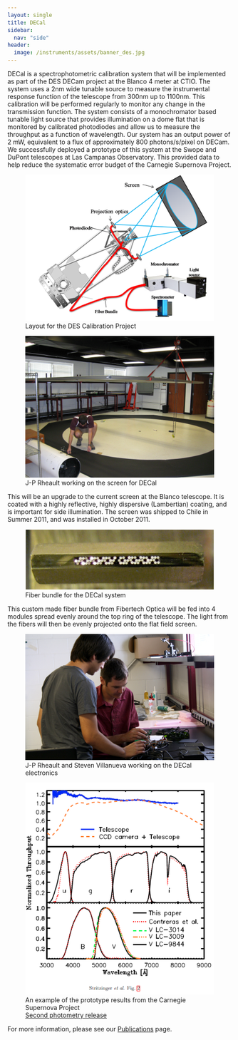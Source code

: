```yaml
---
layout: single
title: DECal
sidebar:
  nav: "side"
header:
  image: /instruments/assets/banner_des.jpg
---
```

DECal is a spectrophotometric calibration system that will be implemented as part of the DES DECam project at the Blanco 4 meter at CTIO. The system uses a 2nm wide tunable source to measure the instrumental response function of the telescope from 300nm up to 1100nm. This calibration will be performed regularly to monitor any change in the transmission function. The system consists of a monochromator based tunable light source that provides illumination on a dome flat that is monitored by calibrated photodiodes and allow us to measure the throughput as a function of wavelength. Our system has an output power of 2 mW, equivalent to a flux of approximately 800 photons/s/pixel on DECam. We successfully deployed a prototype of this system at the Swope and DuPont telescopes at Las Campanas Observatory. This provided data to help reduce the systematic error budget of the Carnegie Supernova Project.

<figure>
  <a href="/instruments/assets/DeCal_layout.png" target="_blank">
  <img src="/instruments/assets/DeCal_layout.png" alt="DECal Layout"></a>
  <figcaption>Layout for the DES Calibration Project</figcaption>
</figure>

<figure>
  <a href="/instruments/assets/DeCal_Screen.jpg" target="_blank"><img src="/instruments/assets/DeCal_Screen.jpg" alt="DECal Screen"></a>
  <figcaption>J-P Rheault working on the screen for DECal</figcaption>
</figure>

This will be an upgrade to the current screen at the Blanco telescope. It is coated with a highly reflective, highly dispersive (Lambertian) coating, and is important for side illumination. The screen was shipped to Chile in Summer 2011, and was installed in October 2011.

<figure>
  <a href="/instruments/assets/DeCal_fiber.png" target="_blank"><img src="/instruments/assets/DeCal_fiber.png" alt="DECal fiber"></a>
  <figcaption>Fiber bundle for the DECal system</figcaption>
</figure>

This custom made fiber bundle from Fibertech Optica will be fed into 4 modules spread evenly around the top ring of the telescope. The light from the fibers will then be evenly projected onto the flat field screen.

<figure>
  <a href="/instruments/assets/JP_2.jpg" target="_blank"><img src="/instruments/assets/JP_2.jpg" alt="Electronics"></a>
  <figcaption>J-P Rheault and Steven Villanueva working on the DECal electronics</figcaption>
</figure>

<figure>
  <a href="/instruments/assets/DeCal_prototype_results.png" target="_blank"><img src="/instruments/assets/DeCal_prototype_results.png" alt="Prototype results"></a>
  <figcaption>An example of the prototype results from the Carnegie Supernova Project<br><a href="http://arxiv.org/abs/1108.3108">Second photometry release</a></figcaption>
</figure>

For more information, please see our [Publications](/publications/) page.
